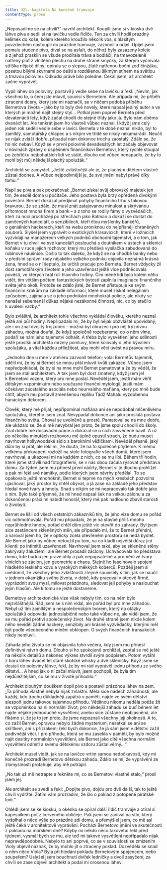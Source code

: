 ```yaml
---
title: 32\. kapitola Na konečné tramvaje
contentType: prose
---
```


<section>

„Neposadíme se na chvíli?“ navrhl architekt. Koupili jsme si v kiosku dvě láhve piva a sedli si na lavičku vedle řidiče. Ten za chvíli hodil prázdný kelímek do koše, kolem kterého kroužilo několik vos, s hlasitým povzdechem nastoupil do prázdné tramvaje, zazvonil a odjel. Upíjel jsem pomalu studené pivo, díval se na asfalt, do něhož byly zasazeny koleje a z jehož prasklin se všude prodírala tráva a bodláčí, na tmavozeleně natřený plot z vlnitého plechu na druhé straně smyčky, za kterým vyčnívala stříška nějaké dílny; opírala se o slepou, žlutě natřenou boční zeď činžáku, posetou bílými skvrnami po dešti a rozdělenou šikmým stínem na světlou a tmavou polovinu. Odkudsi právě bilo poledne. Čekal jsem, až architekt začne vyprávět.

Vypil láhev do poloviny, postavil ji vedle sebe na lavičku a řekl: „Nevím, jak všechno to, o čem jste mluvil, souvisí s Bernetem. Ale připadá mi, že příběh ztracené dcery, který jste mi naznačil, se v něčem podobá příběhu Bernetova života – jako by to byly dvě novely, které napsal jediný autor a ve kterých je možné najít stejný styl… Potkal jsem poprvé Berneta před devatenácti lety, když začal chodit do stejné třídy jako já. Bylo nám oběma dvanáct let. Ale tenkrát jsem ho vlastně vůbec neznal, i když jsme celý jeden rok seděli vedle sebe v lavici. Berneta v té době neznal nikdo, byl to zamlklý, samotářský chlapec a s nikým ve třídě se nikdy nekamarádil. Neučil se nijak zvlášť dobře, připadal nám dokonce trochu zaostalý. Zdálo se, že ho nic nebaví. Když se v první polovině devadesátých let začaly objevovat v novinách zprávy o úspěšném finančníkovi Bernetovi, který rychle stoupal po žebříčku nejbohatších lidí ve státě, dlouho mě vůbec nenapadlo, že by to mohl být můj někdejší plachý spolužák.“

Architekt se zamyslel. „Ještě zvláštnější ale je, že plachým dítětem vlastně zůstal dodnes. A vůbec nejpodivnější je, že své jmění nabyl právě díky tomu.“

Napil se piva a pak pokračoval: „Bernet získal svůj obrovský majetek jen tím, že seděl doma u počítače. Jeho postava byla brzy opředená divokými pověstmi. Bernet dokázal předjímat pohyby finančního trhu s takovou bravurou, že se zdálo, že musí znát zatajovanou minulost a skrývanou přítomnost mnoha firem a bank – a z toho se rodily fámy o vyzvědačích, kteří za nocí procházejí po střechách jako Batman a dokáží se dostat do zamčených kanceláří, o senzibilech, kteří čtou myšlenky bankéřů, o geniálních hackerech, kteří na webu proniknou do nejpřísněji chráněných souborů. Slyšel jsem vyprávět o exotických krasavicích, které v ložnicích vyzvídají na manažerech velkých podniků obchodní tajemství, a o tom, jak Bernet v tu chvíli ve své kanceláři poslouchá s doutníkem v ústech a sklenicí koňaku v ruce jejich rozhovor, který mu předává vysílačka zabudovaná do rubínové náušnice. Došlo to tak daleko, že když se na chodbě banky nebo v předsíni správní rady nějakého velkého podniku objevila neznámá krásná žena, hned se o ní šeptalo, že určitě pracuje pro Berneta. Bernet vždycky žil dost samotářským životem a jeho uzavřenost ještě více podněcovala pověsti, ve kterých hrál roli hlavního hrdiny. Čím méně lidí bylo kolem něho vidět, tím větším počtem fantastických bytostí zaplnila imaginace finančního světa jeho okolí. Protože se zdálo jisté, že Bernet přistupuje ke svým finančním krokům na základě informací, které musel získat nelegálním způsobem, zajímala se o jeho podnikání mnohokrát policie, ale nikdy se nenašel sebemenší důkaz nějaké nezákonné činnosti, nic, co by stačilo k uvalení vazby.“

Bylo zvláštní, že architekt tohle všechno vykládal člověku, kterého neznal ještě ani půl hodiny. Nepřipadalo mi, že by byl nějak obzvláště upovídaný; ale i on znal dvojitý trojzubec – možná byl obrazec i pro něj trýznivou záhadou, možná doufal, že když společně rozebereme, co o něm víme, podaří se nám jeho tajemství odhalit. A třeba bylo vysvětlení jeho sdílnosti ještě prostší: architekta mrzely pomluvy, které kolovaly o jeho bývalém spolužáku, a vítal každou příležitost, aby mohl věci uvést na pravou míru.

„Jednoho dne u mne v ateliéru zazvonil telefon; volal Bernetův tajemník, sdělil mi, že by si Bernet se mnou přál mluvit kvůli zakázce. Vůbec jsem nepředpokládal, že by si na mne mohl Bernet pamatovat a že by věděl, že jsem se stal architektem. A tak jsem byl dost zmatený, když jsem jel k Bernetovi vozem, který pro mne poslal. Nevěděl jsem, jestli mám věřit dětským vzpomínkám nebo současné finanční mytologii, jestli mám očekávat zaostalého asociála nebo neurvalého mafiána, který po mně bude chtít, abych mu postavil zmenšenou repliku Tádž Mahalu vyzdobenou hanáckým dekorem.

Člověk, který mě přijal, nepřipomínal mafiána ani se nepodobal mlčenlivému spolužáku, kterého jsem znal. Nevypadal dokonce ani jako proslulá postava finančního světa. Choval se uvolněně a prostě. Pamatoval se na mne dobře, ale ukázalo se, že si mě nevybral jen proto, že jsme spolu chodili do školy. Znal dobře mé dosavadní práce a dokázal se o nich zasvěceně bavit. A už po několika minutách rozhovoru mě úplně opustil strach, že budu muset navrhovat hollywoodské sídlo s barokními věžičkami. Nevěděl přesně, jaký dům by si přál, ale řekl mi, že doufá, že na to společně přijdeme. K mému velkému překvapení rozložil na stole fotografie všech domů, které jsem navrhoval, a ukazoval mi na každém z nich, co se mu líbí. Během tří hodin, které jsme strávili nad fotografiemi, se v nás obou začala rýsovat představa domu. Za týden jsem mu přinesl první náčrty, Bernet si je dlouho prohlížel a pak mi řekl své námitky, podle kterých jsem návrhy předělal. To se opakovalo ještě mnohokrát, Bernet si teprve na mých kresbách pozvolna ujasňoval, jaký prostor by chtěl obývat, a já zase na základě jeho představ hledal nové tvary a hmoty. Snad s nikým se mi nepracovalo tak dobře jako s ním. Bylo také příjemné, že mi hned napsal šek na velkou zálohu a za dokončenou práci mi nabídl honorář, který mě pak nadlouho zbavil starostí o živobytí.

Bernet se lišil od všech ostatních zákazníků tím, že jeho vize domu se pořád víc odhmotňovala. Pořád mu připadalo, že je na stavbě příliš mnoho neprůhledné hmoty, pořád chtěl dům ještě víc otevřít do zahrady. Byl jsem sice zastáncem skleněných stěn, ale připadalo mi, že to Bernet přehání, a varoval jsem ho, že v opticky zcela otevřeném prostoru se nedá bydlet. Ale Bernet jako by vůbec netoužil po tom, na co kladli největší důraz jiní klienti: po intimitě uzavřenosti. Navrhoval jsem také, aby se skleněné stěny zakrývaly žaluziemi, ale Bernet prosadil záclony. Uchvacovala ho představa domu, kde budou jen pravé úhly a pak nepopsatelné a proměnlivé tvary vlnících se záclon, jen geometrie a chaos. Stejně ho fascinovalo spojení hladkého lesklého kovu a vysokých měkkých koberců. Později jsem si uvědomil, že všechny jeho zvláštnosti zřejmě souvisely s tím, jak se naučil v jednom okamžiku svého života, v době, kdy pracoval v otcově firmě, vyprázdnit svou mysl, milovat prázdnotu, sledovat její pohyby a naslouchat jejím hlasům. Ale k tomu se ještě dostaneme.

Bernetovy architektonické vize však nebyly tím, co na něm bylo nejzvláštnější. Rád jsem se s ním vídal, ale pořád byl pro mne záhadou. Nebyl už tím zamlklým a nespolečenským tvorem, který na otázky spolužáků odpovídal jednoslabičně nebo také vůbec ne, ale viděl jsem, že se mu pořád protiví společenský život. Na druhé straně jsem nikde kolem něho neviděl žádné hackery, senzibily ani krásné vyzvědačky, kterými měl být podle všeobecného mínění obklopen. O svých finančních transakcích nikdy nemluvil.

Záhada jeho života se mi objasnila toho večera, kdy jsem mu přinesl definitivní návrh domu. Dlouho si ho spokojeně prohlížel, zeptal se mě ještě na několik detailů a nakonec výkres stvrdil svým podpisem. Potom vytáhl z baru láhev dvacet let staré skotské whisky a dvě skleničky. Když jsme se dostali do poloviny láhve, řekl, že by mi rád vyprávěl jednu příhodu ze svého dětství… A hned jak o ní začal mluvit, jsem pochopil, že byla tím nejdůležitějším, co se mu v životě přihodilo.“

Architekt dlouhým douškem dopil pivo a postavil prázdnou láhev na zem. „Ta příhoda vlastně nebyla nijak zvláštní. Měla sice nádech záhadnosti, ale každý, kdo trochu důkladněji zapátrá v paměti, najde ve svém dětství alespoň jednu takovou tajemnou příhodu. Většinou nikomu nedělá potíže žít se vzpomínkou na ni normální život; pro někdejší záhadu se buď během let najde nějaké jednoduché vysvětlení, anebo sice zůstane neobjasněná, ale říkáme si, že je to jen proto, že jsme nepoznali všechny její okolnosti. A to, co zažil Bernet, opravdu nebylo žádné mysterium, nesetkal se ani se skřítkem, ani s přízrakem; řekl bych dokonce, že já sám jsem v dětství zažil podivnější věci. I pro příhodu, která se mu zasekla v paměti, by bylo možné najít desítky normálních vysvětlení, ale Bernet jako dítě všechna normální vysvětlení odmítl a svému dětskému vzdoru zůstal věrný…“

Architekt musel vidět, jak se na lavičce vrtím samou nedočkavostí, kdy mi konečně prozradí Bernetovu dětskou záhadu. Zdálo se mi, že vyprávění ze zlomyslnosti protahuje, aby mě potrápil.

„No tak už mě netrapte a řekněte mi, co se Bernetovi vlastně stalo,“ prosil jsem jej.

Ale architekt se zvedl a řekl: „Dopijte pivo, dojdu pro dvě další, tak to ještě chvíli vydržte. Zatím vám prozradím, že šlo o poklad z potopené pirátské lodi.“

Ohlédl jsem se ke kiosku, o okénko se opíral další řidič tramvaje a otíral si kapesníkem pot z červeného obličeje. Pak jsem se zadíval na stín, který vyšplhal o něco výše po prázdné zdi domu, a přemýšlel jsem, co mě asi ještě čeká v architektově vyprávění. Pochází Bernetovo jmění ve skutečnosti z pokladu na mořském dně? Kdyby mi někdo něco takového řekl před týdnem, vysmál bych se mu, ale teď mi takové vysvětlení nepřipadalo nijak nepravděpodobné. Nebylo to ani poprvé, co se v souvislosti se zmizením Violy objevil náznak, že by mohlo jít o ztracený poklad. Dozvěděla se snad o něm něco Viola? Byla při hledání pokladu Bernetovým spojencem, nebo soupeřem? Uslyšel jsem bouchnutí dvířek ledničky a dvojí zasyčení; za chvíli se zase objevil architekt a podal mi orosenou láhev.

</section>
